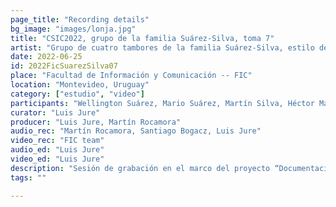 ```yaml
---
page_title: "Recording details"
bg_image: "images/lonja.jpg"
title: "CSIC2022, grupo de la familia Suárez-Silva, toma 7"  
artist: "Grupo de cuatro tambores de la familia Suárez-Silva, estilo de Ansina"
date: 2022-06-25
id: 2022FicSuarezSilva07
place: "Facultad de Información y Comunicación -- FIC" 
location: "Montevideo, Uruguay" 
category: ["estudio", "video"]
participants: "Wellington Suárez, Mario Suárez, Martín Silva, Héctor Manuel Suárez" 
curator: "Luis Jure" 
producer: "Luis Jure, Martín Rocamora" 
audio_rec: "Martín Rocamora, Santiago Bogacz, Luis Jure" 
video_rec: "FIC team" 
audio_ed: "Luis Jure" 
video_ed: "Luis Jure" 
description: "Sesión de grabación en el marco del proyecto “Documentacion y análisis del candombe uruguayo”, financiado por la CSIC, agencia de investigación de la Universidad de la República. La sesión se realizó en colaboración con la FIC." 
tags: "" 

---
```

